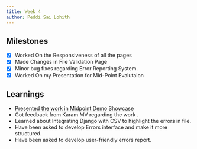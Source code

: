 ```yaml
---
title: Week 4
author: Peddi Sai Lohith
---
```


## Milestones

- [x] Worked On the Responsiveness of all the pages
- [x] Made Changes in File Validation Page
- [x] Minor bug fixes regarding Error Reporting System.
- [x] Worked On my Presentation for Mid-Point Evalutaion

## Learnings

- [Presented the work in Midpoint Demo Showcase](https://1drv.ms/p/s!AtG0mX-_V39ihVMn5BvFq66WxR9K?e=bZBRGF)
- Got feedback from Karam MV regarding the work .
- Learned about Integrating Django with CSV to highlight the errors in file.
- Have been asked to develop Errors interface and make it more structured.
- Have been asked to develop user-friendly errors report.
